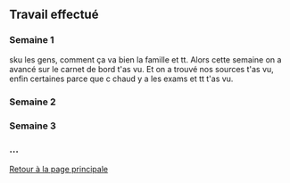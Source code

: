 ## Travail effectué 

### Semaine 1
sku les gens, comment ça va bien la famille et tt.
Alors cette semaine on a avancé sur le carnet de bord t'as vu. Et on a trouvé nos sources t'as vu, enfin certaines parce que c chaud y a les exams et tt t'as vu.
### Semaine 2
### Semaine 3
### ...

<a href="index.html"> Retour à la page principale </a>
